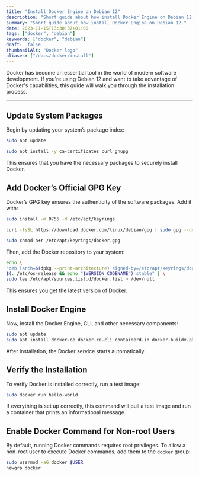 ```yaml
---
title: "Install Docker Engine on Debian 12"
description: "Short guide about how install Docker Engine on Debian 12."
summary: "Short guide about how install Docker Engine on Debian 12."
date: 2023-11-15T13:30:37+01:00
tags: ["docker", "debian"]
keywords: ["docker", "debian"]
draft:  false
thumbnailAlt: "Docker logo"
aliases: ["/docs/docker/install"]
---
```


Docker has become an essential tool in the world of modern software development. If you're using Debian 12 and want to take advantage of Docker's capabilities, this guide will walk you through the installation process.

---

## Update System Packages

Begin by updating your system’s package index:

```bash
sudo apt update
```
```bash
sudo apt install -y ca-certificates curl gnupg
```

This ensures that you have the necessary packages to securely install Docker.

## Add Docker’s Official GPG Key

Docker’s GPG key ensures the authenticity of the software packages. Add it with:

```bash
sudo install -m 0755 -d /etc/apt/keyrings
```

```bash
curl -fsSL https://download.docker.com/linux/debian/gpg | sudo gpg --dearmor -o /etc/apt/keyrings/docker.gpg
```
```bash
sudo chmod a+r /etc/apt/keyrings/docker.gpg
```

Then, add the Docker repository to your system:

```bash
echo \
"deb [arch=$(dpkg --print-architecture) signed-by=/etc/apt/keyrings/docker.gpg] https://download.docker.com/linux/debian \
$(. /etc/os-release && echo "$VERSION_CODENAME") stable" | \
sudo tee /etc/apt/sources.list.d/docker.list > /dev/null
```

This ensures you get the latest version of Docker.

## Install Docker Engine

Now, install the Docker Engine, CLI, and other necessary components:

```bash
sudo apt update
sudo apt install docker-ce docker-ce-cli containerd.io docker-buildx-plugin docker-compose-plugin -y
```

After installation, the Docker service starts automatically.

## Verify the Installation

To verify Docker is installed correctly, run a test image:

```bash
sudo docker run hello-world
```

If everything is set up correctly, this command will pull a test image and run a container that prints an informational message.

## Enable Docker Command for Non-root Users

By default, running Docker commands requires root privileges. To allow a non-root user to execute Docker commands, add them to the `docker` group:

```bash
sudo usermod -aG docker $USER
newgrp docker
```
